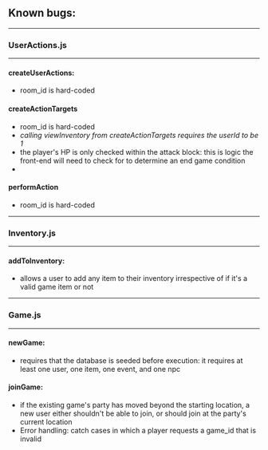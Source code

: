 ## Known bugs:

---
### UserActions.js
---

#### createUserActions:

* room_id is hard-coded

#### createActionTargets

* room_id is hard-coded
* *calling viewInventory from createActionTargets requires the userId to be 1*
* the player's HP is only checked within the attack block: this is logic the front-end will need to check for to determine an end game condition
*

#### performAction

* room_id is hard-coded

---
### Inventory.js
---

#### addToInventory:

* allows a user to add any item to their inventory irrespective of if it's a valid game item or not

---
### Game.js
---

#### newGame:

* requires that the database is seeded before execution: it requires at least one user, one item, one event, and one npc


#### joinGame:

* if the existing game's party has moved beyond the starting location, a new user either shouldn't be able to join, or should join at the party's current location
* Error handling: catch cases in which a player requests a game_id that is invalid